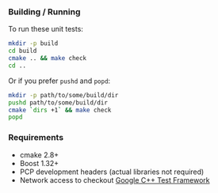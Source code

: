### Building / Running

To run these unit tests:

```sh
mkdir -p build
cd build
cmake .. && make check
cd ..
```

Or if you prefer `pushd` and `popd`:
```bash
mkdir -p path/to/some/build/dir
pushd path/to/some/build/dir
cmake `dirs +1` && make check
popd
```

### Requirements

* cmake 2.8+
* Boost 1.32+
* PCP development headers (actual libraries not required)
* Network access to checkout [Google C++ Test Framework](http://googletest.googlecode.com/svn/trunk/)
